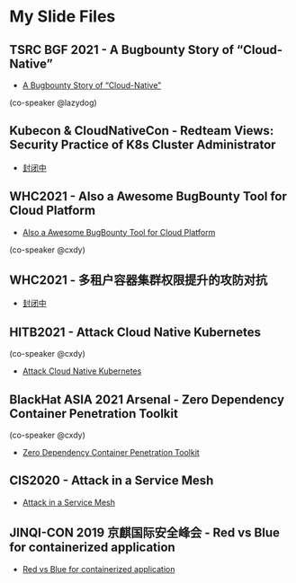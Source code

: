 # My Slide Files

## TSRC BGF 2021 - A Bugbounty Story of “Cloud-Native”

* [A Bugbounty Story of “Cloud-Native”](https://github.com/neargle/slidefiles/blob/main/%5BTSRC%20BGF%202021%5D%20A%20Bugbounty%20Story%20of%20%E2%80%9CCloud-Native%E2%80%9D.pptx.pdf)

(co-speaker @lazydog)

## Kubecon & CloudNativeCon - Redteam Views: Security Practice of K8s Cluster Administrator

* [封闭中](https://github.com/neargle/slidefiles/blob/main/%5BTSRC%20BGF%202021%5D%20A%20Bugbounty%20Story%20of%20%E2%80%9CCloud-Native%E2%80%9D.pptx.pdf)


## WHC2021 - Also a Awesome BugBounty Tool for Cloud Platform

* [Also a Awesome BugBounty Tool for Cloud Platform](https://github.com/neargle/slidefiles/blob/main/2021%20WHC2021%20CDK-Also-a-Awesome-BugBounty-Tool-for-Cloud-Platform.pptx.pdf)

(co-speaker @cxdy)

## WHC2021 - 多租户容器集群权限提升的攻防对抗

* [封闭中](https://github.com/neargle/slidefiles/blob/main/2021%20WHC2021%20CDK-Also-a-Awesome-BugBounty-Tool-for-Cloud-Platform.pptx.pdf)

## HITB2021 - Attack Cloud Native Kubernetes 

(co-speaker @cxdy)

* [Attack Cloud Native Kubernetes](https://github.com/neargle/slidefiles/blob/main/2021%20HITB%20-%20Attack%20Cloud%20Native%20Kubernetes.pdf)

## BlackHat ASIA 2021 Arsenal - Zero Dependency Container Penetration Toolkit

(co-speaker @cxdy)

* [Zero Dependency Container Penetration Toolkit](https://github.com/neargle/slidefiles/blob/main/2021%20BlackHat%20ASIA%20Arsenal%20-%20Zero%20Dependency%20Container%20Penetration%20Toolkit.pdf)

## CIS2020 - Attack in a Service Mesh

* [Attack in a Service Mesh](https://github.com/neargle/slidefiles/blob/main/2020%20CIS%20-%20Attack%20in%20a%20Service%20Mesh%20-%20Public.pptx.pdf)

## JINQI-CON 2019 京麒国际安全峰会 - Red vs Blue for containerized application

* [Red vs Blue for containerized application](https://github.com/neargle/slidefiles/blob/main/2019%20jingqicon%20-%20Red%20vs%20Blue%20for%20containerized%20application.pdf)
